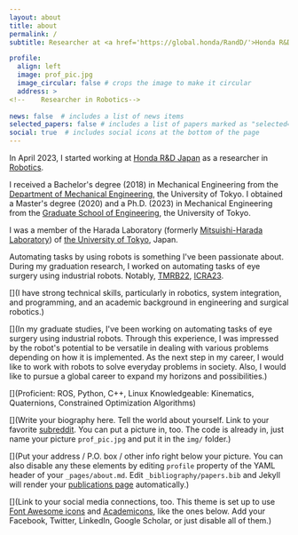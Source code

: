 ```yaml
---
layout: about
title: about
permalink: /
subtitle: Researcher at <a href='https://global.honda/RandD/'>Honda R&D Japan</a> 

profile:
  align: left
  image: prof_pic.jpg
  image_circular: false # crops the image to make it circular
  address: >
<!--    Researcher in Robotics-->
    
news: false  # includes a list of news items
selected_papers: false # includes a list of papers marked as "selected={true}"
social: true  # includes social icons at the bottom of the page
---
```


In April 2023, I started working at <a href='https://global.honda/RandD/'>Honda R&D Japan</a> as a researcher in <a href='https://global.honda/RandD/hgrx/'>Robotics</a>. 

I received a Bachelor's degree (2018) in Mechanical Engineering from the <a href='http://www2.mech.t.u-tokyo.ac.jp/'>Department of Mechanical Engineering</a>, the University of Tokyo. I obtained a Master's degree (2020) and a Ph.D. (2023) in Mechanical Engineering from the <a href='https://www.t.u-tokyo.ac.jp/soe'>Graduate School of Engineering</a>, the University of Tokyo.

I was a member of the Harada Laboratory (formerly <a href='http://www.nml.t.u-tokyo.ac.jp/'>Mitsuishi-Harada Laboratory</a>) of <a href='https://www.u-tokyo.ac.jp/en/index.html'>the University of Tokyo</a>, Japan.

Automating tasks by using robots is something I've been passionate about. During my graduation research, I worked on automating tasks of eye surgery using industrial robots. Notably, <a href='https://ieeexplore.ieee.org/document/9695979'>TMRB22</a>, <a href='https://arxiv.org/abs/2302.05567'>ICRA23</a>.

[](I have strong technical skills, particularly in robotics, system integration, and programming, and an academic background in engineering and surgical robotics.)

[](In my graduate studies, I've been working on automating tasks of eye surgery using industrial robots. Through this experience, I was impressed by the robot's potential to be versatile in dealing with various problems depending on how it is implemented. As the next step in my career, I would like to work with robots to solve everyday problems in society. Also, I would like to pursue a global career to expand my horizons and possibilities.)

[](Proficient: ROS, Python, C++, Linux
Knowledgeable: Kinematics, Quaternions, Constrained Optimization Algorithms)

[](Write your biography here. Tell the world about yourself. Link to your favorite [subreddit](http://reddit.com). You can put a picture in, too. The code is already in, just name your picture `prof_pic.jpg` and put it in the `img/` folder.)

[](Put your address / P.O. box / other info right below your picture. You can also disable any these elements by editing `profile` property of the YAML header of your `_pages/about.md`. Edit `_bibliography/papers.bib` and Jekyll will render your [publications page](/al-folio/publications/) automatically.)

[](Link to your social media connections, too. This theme is set up to use [Font Awesome icons](http://fortawesome.github.io/Font-Awesome/) and [Academicons](https://jpswalsh.github.io/academicons/), like the ones below. Add your Facebook, Twitter, LinkedIn, Google Scholar, or just disable all of them.)
